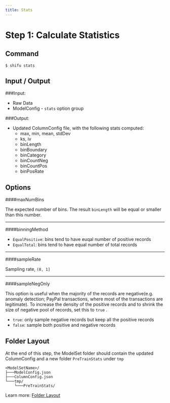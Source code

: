 ```yaml
---
title: Stats
---
```


Step 1: Calculate Statistics
============================

Command
--------

    $ shifu stats

Input / Output
--------------

###Input: 

* Raw Data
* ModelConfig - ``stats`` option group

###Output: 

* Updated ColumnConfig file, with the following stats computed:
    * max, min, mean, stdDev
    * ks, iv
    * binLength
    * binBoundary
    * binCategory
    * binCountNeg
    * binCountPos
    * binPosRate

Options
-------

####maxNumBins

The expected number of bins. The result ``binLength`` will be equal or smaller than this number.

* * *

####binningMethod

* ``EqualPositive``: bins tend to have euqal number of positive records
* ``EqualTotal``: bins tend to have equal number of total records

* * *

####sampleRate

Sampling rate, ``(0, 1]``

* * *

####sampleNegOnly

This option is useful when the majority of the records are negative(e.g. anomaly detection; PayPal transactions, where most of the transactions are legitimate). To increase the density of the positive records and to shrink the size of negative pool of records, set this to ``true`` .

* ``true``: only sample negative records but keep all the positive records
* ``false``: sample both positive and negative records


Folder Layout
-------------

At the end of this step, the ModelSet folder should contain the updated ColumnConfig and a new folder ``PreTrainStats`` under ``tmp``

    <ModelSetName>/
    ├───ModelConfig.json
    ├───ColumnConfig.json
    └───tmp/
        └───PreTrainStats/

Learn more: [Folder Layout](/docs/shifu-core/0.2.x/guide/layout)
